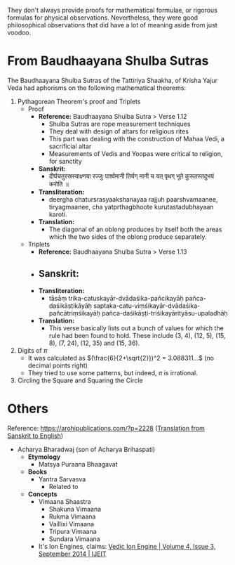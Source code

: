 They don't always provide proofs for mathematical formulae, or rigorous formulas for physical observations. Nevertheless, they were good philosophical observations that did have a lot of meaning aside from just voodoo.
# From Baudhaayana Shulba Sutras
The Baudhaayana Shulba Sutras of the Tattiriya Shaakha, of Krisha Yajur Veda had aphorisms on the following mathematical theorems:

1. Pythagorean Theorem's proof and Triplets
	- Proof
		- **Reference:** Baudhaayana Shulba Sutra > Verse 1.12
			- Shulba Sutras are rope measurement techniques
			- They deal with design of altars for religious rites
			- This part was dealing with the construction of Mahaa Vedi, a sacrificial altar
			- Measurements of Vedis and Yoopas were critical to religion, for sanctity
		- **Sanskrit:**
			- दीर्घचतुरस्रस्याक्ष्णया रज्जुः पार्श्वमानी तिर्यग् मानी
			  च यत् पृथग् भूते कुरूतस्तदुभयं करोति ॥
		- **Transliteration:**
			- deergha chatursrasyaakshanayaa rajjuh paarshvamaanee, tiryagmaanee,
			  cha yatprthagbhoote kurutastadubhayaan karoti.
		- **Translation:**
			- The diagonal of an oblong produces by itself both the areas which the two sides of the oblong produce separately.
	- Triplets
		- **Reference:** Baudhaayana Shulba Sutra > Verse 1.13
		- **Sanskrit:**
			- 
		- **Transliteration:**
			- tāsāṃ trika-catuskayār-dvādaśika-pañcikayāḥ pañca-daśikāṣṭikāyāḥ saptaka-catu-viṃśikayār-dvādaśika-pañcātriṃśikayāḥ pañca-daśikāṣṭi-triśikayārityāsu-upaladhāḥ
		- **Translation:**
			- This verse basically lists out a bunch of values for which the rule had been found to hold. These include (3, 4),  (12, 5), (15, 8), (7, 24), (12, 35) and (15, 36).
2. Digits of $\pi$
	- It was calculated as $(\frac{6}{2+\sqrt{2}})^2 = 3.088311...$ (no decimal points right)
	- They tried to use some patterns, but indeed, $\pi$ is irrational.
3. Circling the Square and Squaring the Circle
# Others
Reference: https://arohipublications.com/?p=2228 ([Translation from Sanskrit to English](https://arohipublications-com.translate.goog/?p=2228&_x_tr_sl=sa&_x_tr_tl=en&_x_tr_hl=en&_x_tr_pto=wapp))

- Acharya Bharadwaj (son of Acharya Brihaspati)
	- **Etymology**
		- Matsya Puraana Bhaagavat
	- **Books**
		- Yantra Sarvasva
			- Related to 
	- **Concepts**
		- Vimaana Shaastra
			- Shakuna Vimaana
			- Rukma Vimaana
			- Vaillixi Vimaana
			- Tripura Vimaana
			- Sundara Vimaana
		- It's Ion Engines, claims: [Vedic Ion Engine | Volume 4, Issue 3, September 2014 | IJEIT](https://www.ijeit.com/Vol%204/Issue%203/IJEIT1412201409_08.pdf)
